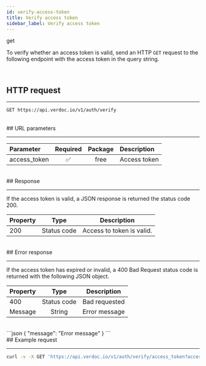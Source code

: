 ```yaml
---
id: verify-access-token
title: Verify access token
sidebar_label: Verify access token
---
```


<span class="badges get">get</span>
<br/>


To verify whether an access token is valid, send an HTTP `GET` request to the following endpoint with the access token in the query string.

<br/>

## HTTP request

---

```bash
GET https://api.verdoc.io/v1/auth/verify
```

<br/>
## URL parameters

---

| Parameter    | Required | Package | Description  |
| :----------- | :------: | :-----: | :----------- |
| access_token |    ✅     |  free   | Access token |

<br/>
## Response

---
If the access token is valid, a JSON response is returned the status code 200.

| Property |    Type     | Description               |
| :------- | :---------: | ------------------------- |
| 200      | Status code | Access to token is valid. |

<br/>
## Error response

---

If the access token has expired or invalid, a 400 Bad Request status code is returned with the following JSON object.
<br/>

| Property |    Type     | Description   |
| :------- | :---------: | ------------- |
| 400      | Status code | Bad requested |
| Message  |   String    | Error message |
<br/>
```json
{
  "message": "Error message"
}
```

<br/>
## Example request

---

```bash
curl -v -X GET 'https://api.verdoc.io/v1/auth/verify/access_token?access_token={your_token}'
```
